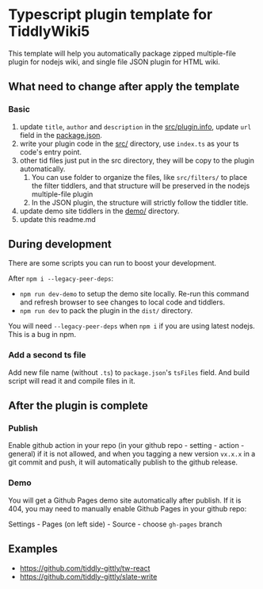 # Typescript plugin template for TiddlyWiki5

This template will help you automatically package zipped multiple-file plugin for nodejs wiki, and single file JSON plugin for HTML wiki.

## What need to change after apply the template

### Basic

1. update `title`, `author` and `description` in the [src/plugin.info](src/plugin.info), update `url` field in the [package.json](package.json).
1. write your plugin code in the [src/](src/) directory, use `index.ts` as your ts code's entry point.
1. other tid files just put in the src directory, they will be copy to the plugin automatically.
   1. You can use folder to organize the files, like `src/filters/` to place the filter tiddlers, and that structure will be preserved in the nodejs multiple-file plugin
   1. In the JSON plugin, the structure will strictly follow the tiddler title.
1. update demo site tiddlers in the [demo/](demo/) directory.
1. update this readme.md

## During development

There are some scripts you can run to boost your development.

After `npm i --legacy-peer-deps`:

- `npm run dev-demo` to setup the demo site locally. Re-run this command and refresh browser to see changes to local code and tiddlers.
- `npm run dev` to pack the plugin in the `dist/` directory.

You will need `--legacy-peer-deps` when `npm i` if you are using latest nodejs. This is a bug in npm.

### Add a second ts file

Add new file name (without `.ts`) to `package.json`'s `tsFiles` field. And build script will read it and compile files in it.

## After the plugin is complete

### Publish

Enable github action in your repo (in your github repo - setting - action - general) if it is not allowed, and when you tagging a new version `vx.x.x` in a git commit and push, it will automatically publish to the github release.

### Demo

You will get a Github Pages demo site automatically after publish. If it is 404, you may need to manually enable Github Pages in your github repo:

Settings - Pages (on left side) - Source - choose `gh-pages` branch

## Examples

- https://github.com/tiddly-gittly/tw-react
- https://github.com/tiddly-gittly/slate-write
